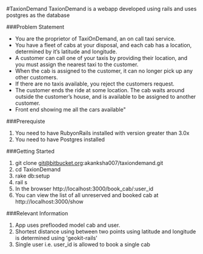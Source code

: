 #TaxionDemand
TaxionDemand is a webapp developed using rails and uses postgres as the database <br />

###Problem Statement
* You are the proprietor of TaxiOnDemand, an on call taxi service.
* You have a fleet of cabs at your disposal, and each cab has a location, determined by it’s latitude and longitude.
* A customer can call one of your taxis by providing their location, and you must assign the nearest taxi to the customer.
* When the cab is assigned to the customer, it can no longer pick up any other customers.
* If there are no taxis available, you reject the customers request.
* The customer ends the ride at some location. The cab waits around outside the customer’s house, and is available to be assigned to another customer.
* Front end showing me all the cars available"

###Prerequiste
1. You need to have RubyonRails installed with version greater than 3.0x
2. You need to have Postgres installed

###Getting Started
1. git clone git@bitbucket.org:akanksha007/taxiondemand.git
2. cd TaxionDemand
3. rake db:setup
4. rail s
5. In the browser http://localhost:3000/book_cab/:user_id
6. You can view the list of all unreserved and booked cab at http://localhost:3000/show

###Relevant Information
1. App uses preflooded model cab and user.
2. Shortest distance using between two points using latitude and longitude is determined using 'geokit-rails'
3. Single user i.e. user_id is allowed to book a single cab

